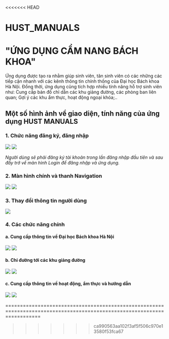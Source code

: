 <<<<<<< HEAD
# HUST_MANUALS
# "ỨNG DỤNG CẨM NANG BÁCH KHOA"
Ứng dụng được tạo ra nhằm giúp sinh viên, tân sinh viên có các những các tiếp cận nhanh với các kênh thông tin chính thống của Đại học Bách khoa Hà Nội. Đồng thời, ứng dụng cũng tích hợp nhiều tính năng hỗ trợ sinh viên như: Cung cấp bản đồ chỉ dẫn các khu giảng đường, các phòng ban liên quan; Gợi ý các khu ẩm thực, hoạt động ngoại khóa;..

## Một số hình ảnh về giao diện, tính năng của ứng dụng HUST MANUALS
### 1. Chức năng đăng ký, đăng nhập
<image src="./Image/login.jpg"> <image src="./Image/signin.jpg">

*Người dùng sẽ phải đăng ký tài khoản trong lần đăng nhập đầu tiên và sau đấy trở về màn hình Login để đăng nhập và ứng dụng.*

### 2. Màn hình chính và thanh Navigation
<image src="./Image/main.png"> <image src="./Image/navigation.png">

### 3. Thay đổi thông tin người dùng

<image src="./Image/changeInfomation.png">

### 4. Các chức năng chính

#### a. Cung cấp thông tin về Đại học Bách khoa Hà Nội
<image src="./Image/info1.png"> <image src="./Image/info2.png">

#### b. Chỉ đường tới các khu giảng đường
<image src="./Image/map.png"> <image src="./Image/direction.png">

#### c. Cung cấp thông tin về hoạt động, ẩm thực và hướng dẫn
<image src="./Image/manual1.png"> <image src="./Image/manual2.png">


========================================================================================================================


>>>>>>> ca990563aa102f3af5f506c970e13580f53fca67
